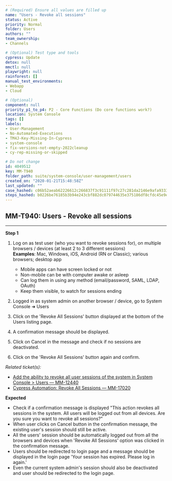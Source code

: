 ```yaml
---
# (Required) Ensure all values are filled up
name: "Users - Revoke all sessions"
status: Active
priority: Normal
folder: Users
authors: ""
team_ownership: 
- Channels

# (Optional) Test type and tools
cypress: Update
detox: null
mmctl: null
playwright: null
rainforest: []
manual_test_environments: 
- Webapp
- Cloud

# (Optional)
component: null
priority_p1_to_p4: P2 - Core Functions (Do core functions work?)
location: System Console
tags: []
labels: 
- User-Management
- No-Automated-Executions
- TM4J-Key-Missing-In-Cypress
- system-console
- fix-versions-not-empty-2022cleanup
- cy-rep-missing-or-skipped

# Do not change
id: 4049512
key: MM-T940
folder_path: suite/system-console/user-management/users
created_on: "2020-01-21T15:48:58Z"
last_updated: ""
case_hashed: c06b52aeab62226612c266837f3c91111f97c27c281da2146e9afa93335d7c4a157070854569b49d25c6eb94d509f42b
steps_hashed: b0226be76185b3b94e243cbf882dc079744635e375186df8cfdc45e9ea438a196a1d0870b71c6ac44889a0856a088fe1
---
```


## MM-T940: Users - Revoke all sessions

---

**Step 1**

1. Log on as test user (who you want to revoke sessions for), on multiple browsers / devices (at least 2 to 3 different sessions)\
   **Examples**: Mac, Windows, iOS, Android (RN or Classic); various browsers; desktop app

   - Mobile apps can have screen locked or not
   - Non-mobile can be with computer awake or asleep
   - Can log them in using any method (email/password, SAML, LDAP, OAuth)
   - Keep them visible, to watch for sessions ending

2. Logged in as system admin on another browser / device, go to System Console ➜ Users

3. Click on the 'Revoke All Sessions' button displayed at the bottom of the Users listing page.

4. A confirmation message should be displayed.

5. Click on Cancel in the message and check if no sessions are deactivated.

6. Click on the 'Revoke All Sessions' button again and confirm.

_Related ticket(s):_

- [Add the ability to revoke all user sessions of the system in System Console > Users — MM-12440](https://mattermost.atlassian.net/browse/MM-12440)
- [Cypress Automation: Revoke All Sessions — MM-17020](https://mattermost.atlassian.net/browse/MM-17020)

**Expected**

- Check if a confirmation message is displayed "This action revokes all sessions in the system. All users will be logged out from all devices. Are you sure you want to revoke all sessions?"
- When user clicks on Cancel button in the confirmation message, the existing user's session should still be active.
- All the users' session should be automatically logged out from all the browsers and devices when 'Revoke All Sessions' option was clicked in the confirmation message.
- Users should be redirected to login page and a message should be displayed in the login page 'Your session has expired. Please log in again.'
- Even the current system admin's session should also be deactivated and user should be redirected to the login page.
